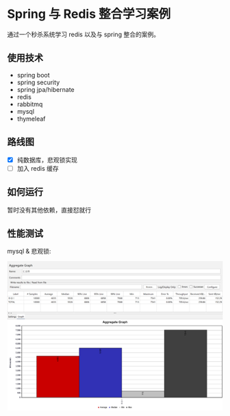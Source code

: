# Spring 与 Redis 整合学习案例

通过一个秒杀系统学习 redis 以及与 spring 整合的案例。

## 使用技术

- spring boot
- spring security
- spring jpa/hibernate
- redis
- rabbitmq
- mysql
- thymeleaf

## 路线图

- [X] 纯数据库，悲观锁实现
- [ ] 加入 redis 缓存

## 如何运行

暂时没有其他依赖，直接怼就行

## 性能测试

mysql & 悲观锁:

![mysql & 悲观锁](docs/images/database.png)

